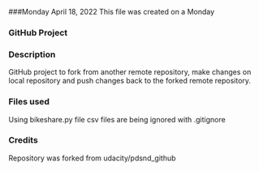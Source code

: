 
###Monday April 18, 2022
This file was created on a Monday

### GitHub Project

### Description
GitHub project to fork from another remote repository, make changes on local repository and push changes back to the forked remote repository.

### Files used
Using bikeshare.py file
csv files are being ignored with .gitignore

### Credits
Repository was forked from udacity/pdsnd_github

